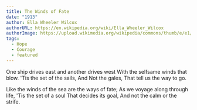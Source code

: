 ```yaml
---
title: The Winds of Fate
date: "1913"
author: Ella Wheeler Wilcox
authorURL: https://en.wikipedia.org/wiki/Ella_Wheeler_Wilcox
authorImage: https://upload.wikimedia.org/wikipedia/commons/thumb/e/e1/Ella_W._Wilcox_LCCN2014709802_%28cropped%29.jpg/330px-Ella_W._Wilcox_LCCN2014709802_%28cropped%29.jpg
tags:
  - Hope
  - Courage
  - featured
---
```


One ship drives east and another drives west
With the selfsame winds that blow.
'Tis the set of the sails,
And Not the gales,
That tell us the way to go.

Like the winds of the sea are the ways of fate;
As we voyage along through life,
'Tis the set of a soul
That decides its goal,
And not the calm or the strife.

